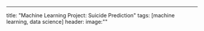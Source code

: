 ---
title: "Machine Learning Project: Suicide Prediction"
tags: [machine learning, data science]
header:
  image:""